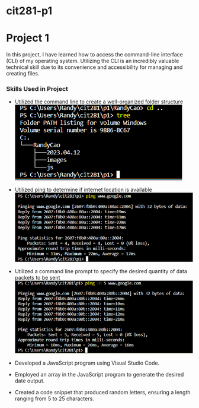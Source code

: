 # cit281-p1

# Project 1

In this project, I have learned how to access the command-line interface (CLI) of my operating system. 
Utilizing the CLI is an incredibly valuable technical skill due to its convenience and accessibility for managing and creating files.

### Skills Used in Project
 - Utilized the command line to create a well-organized folder structure
![im](images/p1-tree.png)


- Utilized ping to determine if internet location is available
![im](images/p1-break.png)


- Utilized a command line prompt to specify the desired quantity of data packets to be sent
![im](images/p1-ping.png)


- Developed a JavaScript program using Visual Studio Code.
- Employed an array in the JavaScript program to generate the desired date output.
- Created a code snippet that produced random letters, ensuring a length ranging from 5 to 25 characters.


